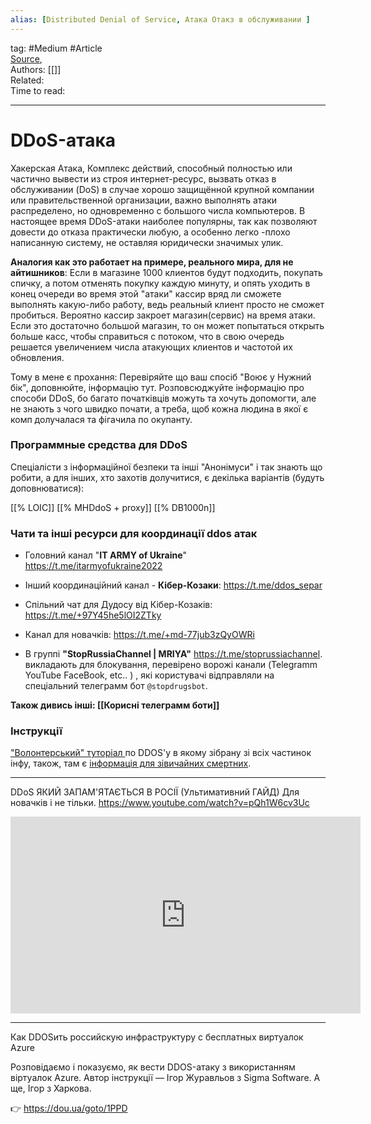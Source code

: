 ```yaml
---
alias: [Distributed Denial of Service, Атака Отакз в обслуживании ]  
---
```

tag: #Medium  #Article  
[Source](https://ru.wikipedia.org/wiki/DoS-%D0%B0%D1%82%D0%B0%D0%BA%D0%B0),  
Authors: [[]]   
Related:  
Time to read:

---
# DDoS-атака
Хакерская Атака, Комплекс действий, способный полностью или частично вывести из строя интернет-ресурс, вызвать отказ в обслуживании (DoS) в случае хорошо защищённой крупной компании или правительственной организации, важно выполнять атаки распределено, но одновременно с большого числа компьютеров.
В настоящее время DDoS-атаки наиболее популярны, так как позволяют довести до отказа практически любую, а особенно легко -плохо написанную систему, не оставляя юридически значимых улик.

**Аналогия как это работает на примере, реального мира, для не айтишников**: Если в магазине 1000 клиентов будут подходить, покупать спичку, а потом отменять покупку каждую минуту, и опять уходить в конец очереди во время этой "атаки" кассир вряд ли сможете выполнять какую-либо работу, ведь реальный клиент просто не сможет пробиться. Вероятно кассир закроет магазин(сервис) на время атаки. Если это достаточно большой магазин, то он может попытаться открыть больше касс, чтобы справиться с потоком, что в свою очередь решается увеличением числа атакующих клиентов и частотой их обновления.


Тому в мене є прохання: Перевіряйте що ваш спосіб "Воює у Нужний бік", доповнюйте, інформацію тут.
 Розповсюджуйте інформацію про способи DDoS, бо багато початківців можуть та хочуть допомогти, але не знають з чого швидко почати, а треба, щоб кожна людина в якої є комп долучалася та фігачила по окупанту. 


### Программные средства для DDoS 
Спеціалісти з інформаційної безпеки та інші "Анонімуси" і так знають що робити, а для інших, хто захотів долучитися, є декілька варіантів (будуть доповнюватися):

[[%  LOIC]] 
[[%  MHDdoS + proxy]]
[[%  DB1000n]]


### Чати та інші ресурси для координації ddos атак
 - Головний канал "**IT ARMY of Ukraine**" https://t.me/itarmyofukraine2022
 - Інший координаційний канал - **Кібер-Козаки**: https://t.me/ddos_separ 
 - Спільний чат для Дудосу від Кібер-Козаків: https://t.me/+97Y45he5lOI2ZTky
- Канал для новачків: https://t.me/+md-77jub3zQyOWRi

- В группі **"StopRussiaChannel | MRIYA"**  https://t.me/stoprussiachannel. викладають для блокування, перевірено ворожі канали  (Telegramm YouTube FaceBook, etc.. ) , які користувачі відправляли на спеціальний телеграмм бот  `@stopdrugsbot`.

**Також дивись інші:   [[Корисні телеграмм боти]]**



### Інструкції

["Волонтерський" туторіал ](https://tarahtino.notion.site/1505b74f6f8443768dc47e0f4d2ee8b2 )по DDOS'у в якому зібрану зі всіх частинок інфу, також, там є [інформація для зівичайних смертних](https://telegra.ph/DDoS-dlya-pochatk%D1%96vc%D1%96v-detalno-Windows-02-26).


----

 DDoS ЯКИЙ ЗАПАМ'ЯТАЄТЬСЯ В РОСІЇ (Ультимативний ГАЙД) Для новачків і не тільки. https://www.youtube.com/watch?v=pQh1W6cv3Uc

<iframe width="560" height="315" src="https://www.youtube.com/embed/pQh1W6cv3Uc" title="YouTube video player" frameborder="0" allow="accelerometer; autoplay; clipboard-write; encrypted-media; gyroscope; picture-in-picture" allowfullscreen></iframe>


------

Как DDOSить российскую инфраструктуру с бесплатных виртуалок Azure

Розповідаємо і показуємо, як вести DDOS-атаку з використанням віртуалок Azure. Автор інструкції — Ігор Журавльов з Sigma Software. А ще, Ігор з Харкова.

👉 https://dou.ua/goto/1PPD